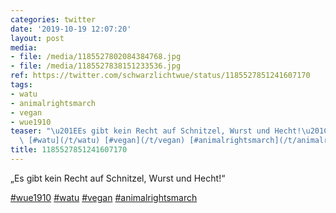 ```yaml
---
categories: twitter
date: '2019-10-19 12:07:20'
layout: post
media:
- file: /media/1185527802084384768.jpg
- file: /media/1185527838151233536.jpg
ref: https://twitter.com/schwarzlichtwue/status/1185527851241607170
tags:
- watu
- animalrightsmarch
- vegan
- wue1910
teaser: "\u201EEs gibt kein Recht auf Schnitzel, Wurst und Hecht!\u201C\n\n[#wue1910](/t/wue1910)\
  \ [#watu](/t/watu) [#vegan](/t/vegan) [#animalrightsmarch](/t/animalrightsmarch) "
title: 1185527851241607170
---
```

„Es gibt kein Recht auf Schnitzel, Wurst und Hecht!“

[#wue1910](/t/wue1910) [#watu](/t/watu) [#vegan](/t/vegan) [#animalrightsmarch](/t/animalrightsmarch) 
